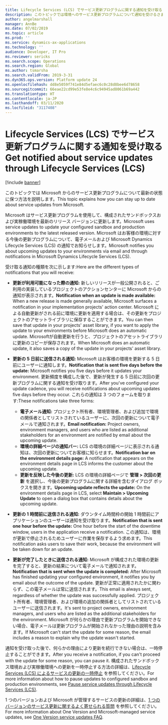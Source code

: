 ```yaml
---
title: Lifecycle Services (LCS) でサービス更新プログラムに関する通知を受け取る
description: このトピックでは環境へのサービス更新プログラムについて通知を受けるさまざまな方法について説明します。
author: angelmarshall
manager: AnnBe
ms.date: 07/02/2019
ms.topic: article
ms.prod: ''
ms.service: dynamics-ax-applications
ms.technology: ''
audience: Developer, IT Pro
ms.reviewer: sericks
ms.search.scope: Operations
ms.search.region: Global
ms.author: tsmarsha
ms.search.validFrom: 2019-3-31
ms.dyn365.ops.version: Platform update 24
ms.openlocfilehash: dd8e5059f741e84d5efaec6c0c28d8bee6d78658
ms.sourcegitcommit: 66eae22cd99e53fe8e4c6c94945ad8061b69a442
ms.translationtype: HT
ms.contentlocale: ja-JP
ms.lasthandoff: 03/11/2020
ms.locfileid: "3117408"
---
```

# <a name="get-notified-about-service-updates-through-lifecycle-services-lcs"></a><span data-ttu-id="d9401-103">Lifecycle Services (LCS) でサービス更新プログラムに関する通知を受け取る</span><span class="sxs-lookup"><span data-stu-id="d9401-103">Get notified about service updates through Lifecycle Services (LCS)</span></span>

[!include [banner](../includes/banner.md)]

<span data-ttu-id="d9401-104">このトピックでは Microsoft からのサービス更新プログラムについて最新の状態に保つ方法を説明します。</span><span class="sxs-lookup"><span data-stu-id="d9401-104">This topic explains how you can stay up to date about service updates from Microsoft.</span></span>

<span data-ttu-id="d9401-105">Microsoft はサービス更新プログラムを使用して、構成されたサンドボックスおよび実稼働環境を最新のリリース バージョンに更新します。</span><span class="sxs-lookup"><span data-stu-id="d9401-105">Microsoft uses service updates to update your configured sandbox and production environments to the latest released version.</span></span> <span data-ttu-id="d9401-106">Microsoft はお客様の環境に対する今後の更新プログラムについて、電子メールおよび Microsoft Dynamics Lifecycle Services (LCS) の通知でお知らせします。</span><span class="sxs-lookup"><span data-stu-id="d9401-106">Microsoft notifies you about upcoming updates to your environments via email and through notifications in Microsoft Dynamics Lifecycle Services (LCS).</span></span>

<span data-ttu-id="d9401-107">受け取る通知の種類を次に示します:</span><span class="sxs-lookup"><span data-stu-id="d9401-107">Here are the different types of notifications that you will receive:</span></span>

- <span data-ttu-id="d9401-108">**更新が利用可能になった際の通知:** 新しいリリースが一般公開されると、ご利用の実装しているプロジェクトのアクションセンターに Microsoft からの通知が表示されます。</span><span class="sxs-lookup"><span data-stu-id="d9401-108">**Notification when an update is made available:** When a new release is made generally available, Microsoft surfaces a notification in your implementation projects' action center.</span></span> <span data-ttu-id="d9401-109">Microsoft による自動更新がされる前に環境に更新を適用する場合は、その更新をプロジェクトのアセットライブラリに保存することができます。</span><span class="sxs-lookup"><span data-stu-id="d9401-109">You can then save that update in your projects' asset library, if you want to apply the update to your environments before Microsoft does an automatic update.</span></span> <span data-ttu-id="d9401-110">Microsoftが自動更新を行うと、プロジェクトのアセットライブラリに更新のコピーが保存されます。</span><span class="sxs-lookup"><span data-stu-id="d9401-110">When Microsoft does an automatic update, it also saves a copy of the update in your projects' asset library.</span></span> 
- <span data-ttu-id="d9401-111">**更新の 5 日前に送信される通知:** Microsoft はお客様の環境を更新する 5 日前にユーザーに通知します。</span><span class="sxs-lookup"><span data-stu-id="d9401-111">**Notification that is sent five days before the update:** Microsoft notifies you five days before it updates your environment.</span></span> <span data-ttu-id="d9401-112">更新頻度を構成した後で、更新が発生する 5 日前に次回の更新プログラムに関する通知を受け取ります。</span><span class="sxs-lookup"><span data-stu-id="d9401-112">After you've configured your update cadence, you will receive notifications about upcoming updates five days before they occur.</span></span> <span data-ttu-id="d9401-113">これらの通知は 3 つのフォームを取ります:</span><span class="sxs-lookup"><span data-stu-id="d9401-113">These notifications take three forms:</span></span>

    - <span data-ttu-id="d9401-114">**電子メール通知:** プロジェクト所有者、環境管理者、および追加で環境の関係者としてリストされているユーザーに、次回の更新について電子メールで通知されます。</span><span class="sxs-lookup"><span data-stu-id="d9401-114">**Email notification:** Project owners, environment managers, and users who are listed as additional stakeholders for an environment are notified by email about the upcoming update.</span></span>
    - <span data-ttu-id="d9401-115">**環境の詳細ページの通知バー:** LCS の環境の詳細ページに表示される通知は、次回の更新についてお客様に知らせます。</span><span class="sxs-lookup"><span data-stu-id="d9401-115">**Notification bar on the environment details page:** A notification that appears on the environment details page in LCS informs the customer about the upcoming update.</span></span>
    - <span data-ttu-id="d9401-116">**更新を反映した今後の更新:** LCS の環境の詳細ページで **管理 &gt; 次回の更新** を選択し、今後の更新プログラムに関する詳細を含むダイアログ ボックスを開きます。</span><span class="sxs-lookup"><span data-stu-id="d9401-116">**Upcoming update reflects the update:** On the environment details page in LCS, select **Maintain &gt; Upcoming Update** to open a dialog box that contains details about the upcoming update.</span></span>

- <span data-ttu-id="d9401-117">**更新の 1 時間前に送信される通知:** ダウンタイム時間枠の開始 1 時間前にアプリケーションのユーザーは通知を受け取ります。</span><span class="sxs-lookup"><span data-stu-id="d9401-117">**Notification that is sent one hour before the update:** One hour before the start of the downtime window, users in the application receive a notification.</span></span> <span data-ttu-id="d9401-118">この通知は、環境が更新で停止されるためユーザーに作業を保存するよう求めます。</span><span class="sxs-lookup"><span data-stu-id="d9401-118">This notification asks users to save their work, because the environment will be taken down for an update.</span></span>
- <span data-ttu-id="d9401-119">**更新が完了したときに送信される通知:** Microsoft が構成された環境の更新を完了すると、更新の結果について電子メールで通知されます。</span><span class="sxs-lookup"><span data-stu-id="d9401-119">**Notification that is sent when the update is completed:** After Microsoft has finished updating your configured environment, it notifies you by email about the outcome of the update.</span></span> <span data-ttu-id="d9401-120">更新が正常に適用されたかに関わらず、この電子メールは常に送信されます。</span><span class="sxs-lookup"><span data-stu-id="d9401-120">This email is always sent, regardless of whether the update was successfully applied.</span></span> <span data-ttu-id="d9401-121">プロジェクト所有者、環境管理者、および環境の追加の関係者としてリストされているユーザーに送信されます。</span><span class="sxs-lookup"><span data-stu-id="d9401-121">It's sent to project owners, environment managers, and users who are listed as the additional stakeholders for the environment.</span></span> <span data-ttu-id="d9401-122">Microsoft が何らかの理由で更新プログラムを開始できない場合、電子メールは更新プログラムが開始されなかった理由の説明を含みます。</span><span class="sxs-lookup"><span data-stu-id="d9401-122">If Microsoft can't start the update for some reason, the email includes a reason to explain why the update wasn't started.</span></span>

<span data-ttu-id="d9401-123">通知を受け取った後で、何らかの理由により更新を続行できない場合は、一時停止することができます。</span><span class="sxs-lookup"><span data-stu-id="d9401-123">After you receive a notification, if you can't proceed with the update for some reason, you can pause it.</span></span> <span data-ttu-id="d9401-124">構成されたサンドボックス環境および実稼働環境への更新を一時停止する方法の詳細は、[Lifecycle Services (LCS) によるサービスの更新の一時停止](pause-service-updates.md) を参照してください。</span><span class="sxs-lookup"><span data-stu-id="d9401-124">For more information about how to pause updates to configured sandbox and production environments, see [Pause service updates through Lifecycle Services (LCS)](pause-service-updates.md).</span></span>

<span data-ttu-id="d9401-125">1 つのバージョンおよび Microsoft が管理するサービスの更新の詳細は、[1 つのバージョンのサービス更新に関するよく寄せられる質問](../../fin-ops/get-started/one-version.md) を参照してください。</span><span class="sxs-lookup"><span data-stu-id="d9401-125">For more information about One Version and Microsoft-managed service updates, see [One Version service updates FAQ](../../fin-ops/get-started/one-version.md).</span></span>
